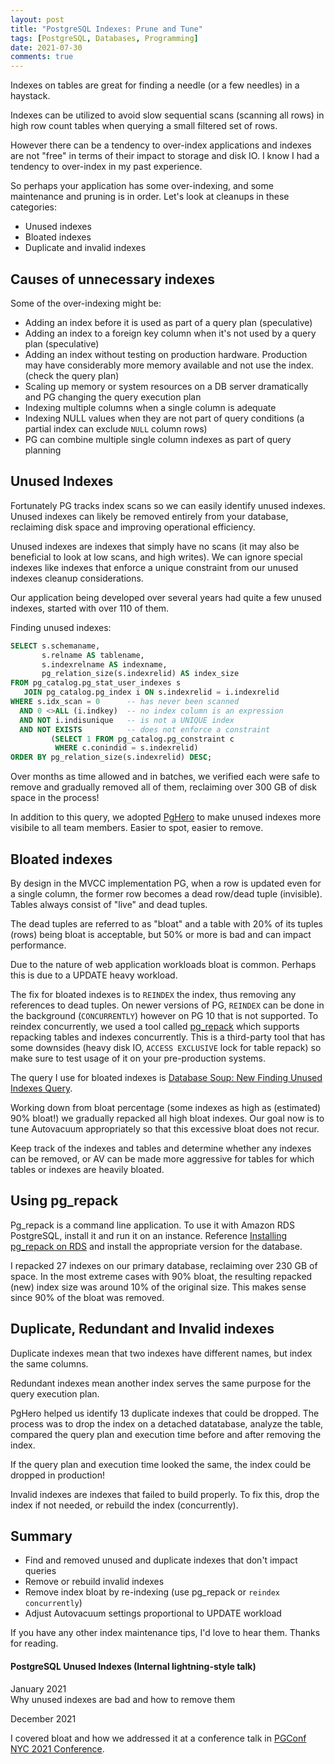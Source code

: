 ```yaml
---
layout: post
title: "PostgreSQL Indexes: Prune and Tune"
tags: [PostgreSQL, Databases, Programming]
date: 2021-07-30
comments: true
---
```


Indexes on tables are great for finding a needle (or a few needles) in a haystack.

Indexes can be utilized to avoid slow sequential scans (scanning all rows) in high row count tables when querying a small filtered set of rows.

However there can be a tendency to over-index applications and indexes are not "free" in terms of their impact to storage and disk IO. I know I had a tendency to over-index in my past experience.

So perhaps your application has some over-indexing, and some maintenance and pruning is in order. Let's look at cleanups in these categories:

* Unused indexes
* Bloated indexes
* Duplicate and invalid indexes

## Causes of unnecessary indexes

Some of the over-indexing might be:

* Adding an index before it is used as part of a query plan (speculative)
* Adding an index to a foreign key column when it's not used by a query plan (speculative)
* Adding an index without testing on production hardware. Production may have considerably more memory available and not use the index. (check the query plan)
* Scaling up memory or system resources on a DB server dramatically and PG changing the query execution plan
* Indexing multiple columns when a single column is adequate
* Indexing NULL values when they are not part of query conditions (a partial index can exclude `NULL` column rows)
* PG can combine multiple single column indexes as part of query planning


## Unused Indexes

Fortunately PG tracks index scans so we can easily identify unused indexes. Unused indexes can likely be removed entirely from your database, reclaiming disk space and improving operational efficiency.

Unused indexes are indexes that simply have no scans (it may also be beneficial to look at low scans, and high writes). We can ignore special indexes like indexes that enforce a unique constraint from our unused indexes cleanup considerations.

Our application being developed over several years had quite a few unused indexes, started with over 110 of them.

Finding unused indexes:

```sql
SELECT s.schemaname,
       s.relname AS tablename,
       s.indexrelname AS indexname,
       pg_relation_size(s.indexrelid) AS index_size
FROM pg_catalog.pg_stat_user_indexes s
   JOIN pg_catalog.pg_index i ON s.indexrelid = i.indexrelid
WHERE s.idx_scan = 0      -- has never been scanned
  AND 0 <>ALL (i.indkey)  -- no index column is an expression
  AND NOT i.indisunique   -- is not a UNIQUE index
  AND NOT EXISTS          -- does not enforce a constraint
         (SELECT 1 FROM pg_catalog.pg_constraint c
          WHERE c.conindid = s.indexrelid)
ORDER BY pg_relation_size(s.indexrelid) DESC;
```

Over months as time allowed and in batches, we verified each were safe to remove and gradually removed all of them, reclaiming over 300 GB of disk space in the process!

In addition to this query, we adopted [PgHero](https://github.com/ankane/pghero) to make unused indexes more visibile to all team members. Easier to spot, easier to remove.


## Bloated indexes

By design in the MVCC implementation PG, when a row is updated even for a single column, the former row becomes a dead row/dead tuple (invisible). Tables always consist of "live" and dead tuples.

The dead tuples are referred to as "bloat" and a table with 20% of its tuples (rows) being bloat is acceptable, but 50% or more is bad and can impact performance.

Due to the nature of web application workloads bloat is common. Perhaps this is due to a UPDATE heavy workload.

The fix for bloated indexes is to `REINDEX` the index, thus removing any references to dead tuples. On newer versions of PG, `REINDEX` can be done in the background (`CONCURRENTLY`) however on PG 10 that is not supported. To reindex concurrently, we used a tool called [pg_repack](https://reorg.github.io/pg_repack/) which supports repacking tables and indexes concurrently. This is a third-party tool that has some downsides (heavy disk IO, `ACCESS EXCLUSIVE` lock for table repack) so make sure to test usage of it on your pre-production systems.

The query I use for bloated indexes is [Database Soup: New Finding Unused Indexes Query](http://www.databasesoup.com/2014/05/new-finding-unused-indexes-query.html).

Working down from bloat percentage (some indexes as high as (estimated) 90% bloat!) we gradually repacked all high bloat indexes. Our goal now is to tune Autovacuum appropriately so that this excessive bloat does not recur.

Keep track of the indexes and tables and determine whether any indexes can be removed, or AV can be made more aggressive for tables for which tables or indexes are heavily bloated.


## Using pg_repack

Pg_repack is a command line application. To use it with Amazon RDS PostgreSQL, install it and run it on an instance. Reference [Installing pg_repack on RDS](https://theituniversecom.wordpress.com/install-pg_repack-on-amazon-ec2-for-rds-postgresql-instances/) and install the appropriate version for the database.

I repacked 27 indexes on our primary database, reclaiming over 230 GB of space. In the most extreme cases with 90% bloat, the resulting repacked (new) index size was around 10% of the original size. This makes sense since 90% of the bloat was removed.

## Duplicate, Redundant and Invalid indexes

Duplicate indexes mean that two indexes have different names, but index the same columns.

Redundant indexes mean another index serves the same purpose for the query execution plan.

PgHero helped us identify 13 duplicate indexes that could be dropped. The process was to drop the index on a detached datatabase, analyze the table, compared the query plan and execution time before and after removing the index.

If the query plan and execution time looked the same, the index could be dropped in production!

Invalid indexes are indexes that failed to build properly. To fix this, drop the index if not needed, or rebuild the index (concurrently).


## Summary

* Find and removed unused and duplicate indexes that don't impact queries
* Remove or rebuild invalid indexes
* Remove index bloat by re-indexing (use pg_repack or `reindex concurrently`)
* Adjust Autovacuum settings proportional to UPDATE workload


If you have any other index maintenance tips, I'd love to hear them. Thanks for reading.

#### PostgreSQL Unused Indexes (Internal lightning-style talk)

January 2021<br/>
Why unused indexes are bad and how to remove them

<script async class="speakerdeck-embed" data-id="6644d7dd7380413ea19dce1955f41269" data-ratio="1.77777777777778" src="//speakerdeck.com/assets/embed.js"></script>


December 2021

I covered bloat and how we addressed it at a conference talk in [PGConf NYC 2021 Conference](blog/2021/12/06/pgconf-nyc-2021).
